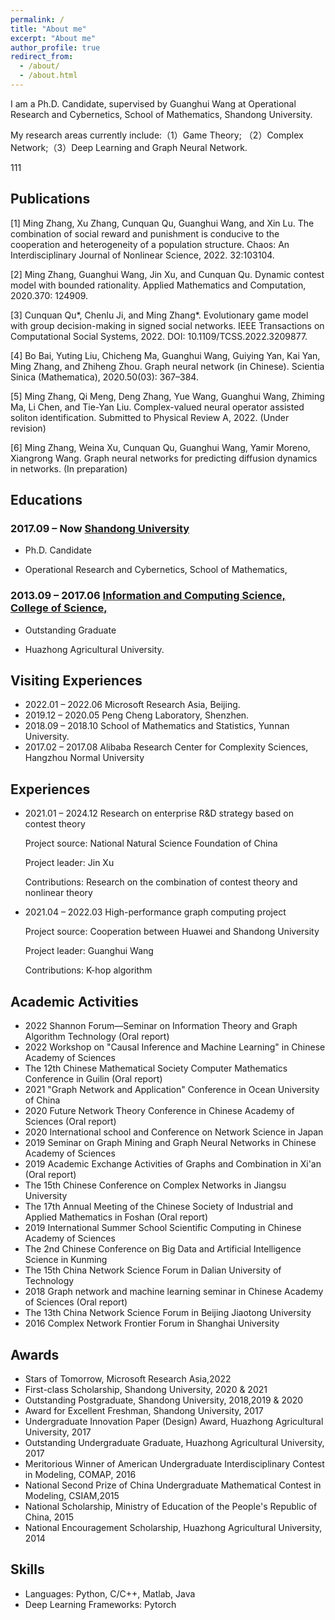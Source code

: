 ```yaml
---
permalink: /
title: "About me"
excerpt: "About me"
author_profile: true
redirect_from: 
  - /about/
  - /about.html
---
```



I am a Ph.D. Candidate, supervised by Guanghui Wang at  Operational Research and Cybernetics, School of Mathematics, Shandong University.

My research areas currently include:（1）Game Theory;
（2）Complex Network;（3）Deep Learning and Graph Neural Network.

111
## Publications

[1] Ming Zhang, Xu Zhang, Cunquan Qu, Guanghui Wang, and Xin Lu. The combination of social reward and   punishment is conducive to the cooperation and heterogeneity of a population structure. Chaos: An Interdisciplinary Journal of Nonlinear Science, 2022. 32:103104.

[2]   Ming Zhang, Guanghui Wang, Jin Xu, and Cunquan Qu. Dynamic contest model with bounded rationality. Applied Mathematics and Computation, 2020.370: 124909.

[3]   Cunquan Qu*, Chenlu Ji, and Ming Zhang*. Evolutionary game model with group decision-making in signed social networks. IEEE Transactions on Computational Social Systems, 2022. DOI: 10.1109/TCSS.2022.3209877.

[4]   Bo Bai, Yuting Liu, Chicheng Ma, Guanghui Wang, Guiying Yan, Kai Yan, Ming Zhang, and Zhiheng Zhou. Graph neural network (in Chinese). Scientia Sinica (Mathematica), 2020.50(03): 367–384.

[5]   Ming Zhang, Qi Meng, Deng Zhang, Yue Wang, Guanghui Wang, Zhiming Ma, Li Chen, and Tie-Yan Liu. Complex-valued neural operator assisted soliton identification. Submitted to Physical Review A, 2022. (Under revision)

[6]  Ming Zhang, Weina Xu, Cunquan Qu, Guanghui Wang, Yamir Moreno, Xiangrong Wang. Graph neural networks for predicting diffusion dynamics in networks. (In preparation)



<!-- 
<p><b>The combination of social reward and   punishment is conducive to the cooperation and heterogeneity of a population structure.</b> 
<br><small>
<i>Chaos: An Interdisciplinary Journal of Nonlinear Science, 2022. 32:103104.</i>
<br />
<u>Ming Zhang</u>, Xu Zhang, Cunquan Qu, Guanghui Wang, and Xin Lu. 
<br />
</p> -->

## Educations

<td align="left"><h3>
2017.09 – Now <a href="http://en.xjtu.edu.cn/">Shandong University</a> </h3>
<ul>
<li><p>Ph.D. Candidate</p>
</li>
<li><p>Operational Research and Cybernetics, School of Mathematics, </p>
</li>
</ul>
</td>

<td align="left"><h3>
2013.09 – 2017.06 <a href="http://en.xjtu.edu.cn/">Information and Computing Science, College of Science, </a> </h3>
<ul>
<li><p>Outstanding Graduate</p>
</li>
<li><p>Huazhong Agricultural University.</p>
</li>
</ul>
</td>



## Visiting Experiences

<ul>
<li>
2022.01 – 2022.06          Microsoft Research Asia, Beijing. 
</li>

<li>
2019.12 – 2020.05          Peng Cheng Laboratory, Shenzhen.
</li>

<li>
2018.09 – 2018.10          School of Mathematics and Statistics, Yunnan University.
</li>

<li>
2017.02 – 2017.08          Alibaba Research Center for Complexity Sciences, Hangzhou Normal University
</li>

</ul>

## Experiences

<ul>
<li>
2021.01 – 2024.12     Research on enterprise R&D strategy based on contest theory

Project source: National Natural Science Foundation of China

Project leader: Jin Xu

Contributions: Research on the combination of contest theory and nonlinear theory


</li>

<li>
2021.04 – 2022.03     High-performance graph computing project

Project source: Cooperation between Huawei and Shandong University

Project leader: Guanghui Wang

Contributions: K-hop algorithm


</li>
</ul>

## Academic Activities

<ul>
<li>2022 Shannon Forum—Seminar on Information Theory and Graph Algorithm Technology (Oral report)
</li><li>2022 Workshop on "Causal Inference and Machine Learning" in Chinese Academy of Sciences
</li><li>The 12th Chinese Mathematical Society Computer Mathematics Conference in Guilin (Oral report)
</li><li>2021 "Graph Network and Application" Conference in Ocean University of China
</li><li>2020 Future Network Theory Conference in Chinese Academy of Sciences (Oral report)
</li><li>2020 International school and Conference on Network Science in Japan
</li><li>2019 Seminar on Graph Mining and Graph Neural Networks in Chinese Academy of Sciences
</li><li>2019 Academic Exchange Activities of Graphs and Combination in Xi'an (Oral report) 
</li><li>The 15th Chinese Conference on Complex Networks in Jiangsu University
</li><li>The 17th Annual Meeting of the Chinese Society of Industrial and Applied Mathematics in Foshan (Oral report)
</li><li>2019 International Summer School Scientific Computing in Chinese Academy of Sciences
</li><li>The 2nd Chinese Conference on Big Data and Artificial Intelligence Science in Kunming
</li><li>The 15th China Network Science Forum in Dalian University of Technology
</li><li>2018 Graph network and machine learning seminar in Chinese Academy of Sciences (Oral report)
</li><li>The 13th China Network Science Forum in Beijing Jiaotong University
</li>
<li>
2016 Complex Network Frontier Forum in Shanghai University
</li>
</ul>


## Awards

<ul>
<li>Stars of Tomorrow, Microsoft Research Asia,2022
</li>
<li>First-class Scholarship, Shandong University, 2020 & 2021
</li><li>Outstanding Postgraduate, Shandong University, 2018,2019 & 2020
</li><li>Award for Excellent Freshman, Shandong University, 2017
</li><li>Undergraduate Innovation Paper (Design) Award, Huazhong Agricultural University, 2017
</li><li>Outstanding Undergraduate Graduate, Huazhong Agricultural University, 2017
</li><li>Meritorious Winner of American Undergraduate Interdisciplinary Contest in Modeling, COMAP, 2016
</li><li>National Second Prize of China Undergraduate Mathematical Contest in Modeling, CSIAM,2015
</li><li>National Scholarship, Ministry of Education of the People's Republic of China, 2015
</li><li>National Encouragement Scholarship, Huazhong Agricultural University, 2014
</li>
</ul>

## Skills

<ul>
<li>
Languages: Python, C/C++, Matlab, Java
</li>
<li>
Deep Learning Frameworks: Pytorch
</li>
</ul>
